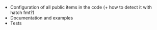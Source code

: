 - Configuration of all public items in the code (+ how to detect it with hatch
  fmt?)
- Documentation and examples
- Tests
